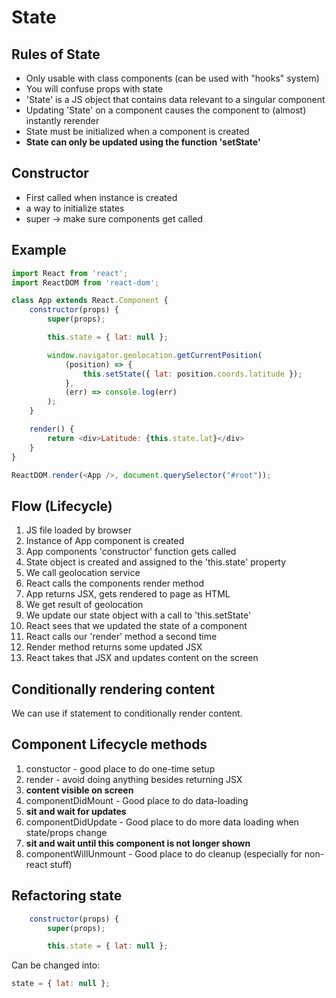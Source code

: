 # State

## Rules of State
- Only usable with class components (can be used with "hooks" system)
- You will confuse props with state
- 'State' is a JS object that contains data relevant to a singular component 
- Updating 'State' on a component causes the component to (almost) instantly rerender
- State must be initialized when a component is created
- **State can only be updated using the function 'setState'**

## Constructor
- First called when instance is created
- a way to initialize states
- super -> make sure components get called

## Example
```JavaScript
import React from 'react';
import ReactDOM from 'react-dom';

class App extends React.Component {
    constructor(props) {
        super(props);

        this.state = { lat: null };

        window.navigator.geolocation.getCurrentPosition(
            (position) => {
                this.setState({ lat: position.coords.latitude });
            },
            (err) => console.log(err)
        );
    }

    render() {
        return <div>Latitude: {this.state.lat}</div>
    }
}

ReactDOM.render(<App />, document.querySelector("#root"));
```
## Flow (Lifecycle)
1. JS file loaded by browser
2. Instance of App component is created
3. App components 'constructor' function gets called
4. State object is created and assigned to the 'this.state' property
5. We call geolocation service
6. React calls the components render method
7. App returns JSX, gets rendered to page as HTML
8. We get result of geolocation
9. We update our state object with a call to 'this.setState'
10. React sees that we updated the state of a component
11. React calls our 'render' method a second time
12. Render method returns some updated JSX
13. React takes that JSX and updates content on the screen

## Conditionally rendering content

We can use if statement to conditionally render content.

## Component Lifecycle methods
1. constuctor - good place to do one-time setup
2. render - avoid doing anything besides returning JSX
3. **content visible on screen**
4. componentDidMount - Good place to do data-loading
5. **sit and wait for updates**
6. componentDidUpdate - Good place to do more data loading when state/props change
7. **sit and wait until this component is not longer shown**
8. componentWillUnmount - Good place to do cleanup (especially for non-react stuff)

## Refactoring state
```Javascript
    constructor(props) {
        super(props);

        this.state = { lat: null };
```
Can be changed into:
```JavaScript
state = { lat: null };
```